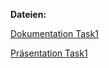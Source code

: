 **Dateien:**

[Dokumentation Task1](https://github.com/shylux/ch.bfh.bti7081.s2015.rot/blob/master/doc/task01/First%20Analysis.md)

[Präsentation Task1](https://github.com/shylux/ch.bfh.bti7081.s2015.rot/blob/master/doc/task01/Task%201.pptx)
